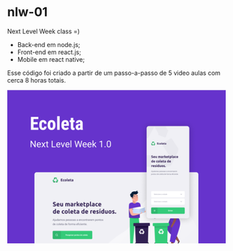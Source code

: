 # nlw-01
Next Level Week class =)

* Back-end em node.js;
* Front-end em react.js;
* Mobile em react native;

Esse código foi criado a partir de um passo-a-passo de 5 video aulas com cerca 8 horas totais.

![NLW](https://github.com/joaopaulovb/nlw-01/blob/master/ecoleta-banner.png?raw=true)
